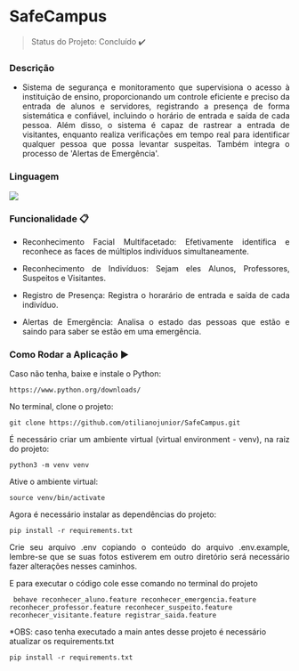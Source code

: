 # SafeCampus
> Status do Projeto: Concluído :heavy_check_mark:

### Descrição
- <p align="justify">Sistema de segurança e monitoramento que supervisiona o acesso à instituição de ensino, proporcionando um controle eficiente e preciso da entrada de alunos e servidores, registrando a presença de forma sistemática e confiável, incluindo o horário de entrada e saída de cada pessoa. Além disso, o sistema é capaz de rastrear a entrada de visitantes, enquanto realiza verificações em tempo real para identificar qualquer pessoa que possa levantar suspeitas. Também integra o processo de 'Alertas de Emergência'.

### Linguagem
<img src="https://img.shields.io/static/v1?label=python&message=Linguagem&color=grenn&style=for-the-badge&logo=PYTHON"/>

### Funcionalidade :clipboard:
- <p align="justify">Reconhecimento Facial Multifacetado: Efetivamente identifica e reconhece as faces de múltiplos indivíduos simultaneamente.</p>
- <p align="justify">Reconhecimento de Indivíduos: Sejam eles Alunos, Professores, Suspeitos e Visitantes.</p>
- <p align="justify">Registro de Presença: Registra o horarário de entrada e saída de cada indivíduo. </p>
- <p align="justify">Alertas de Emergência: Analisa o estado das pessoas que estão e saindo para saber se estão em uma emergência.</p>


### Como Rodar a Aplicação :arrow_forward:

<p align="justify">Caso não tenha, baixe e instale o Python:</p>

```
https://www.python.org/downloads/
```

<p align="justify">No terminal, clone o projeto:</p>

```
git clone https://github.com/otilianojunior/SafeCampus.git
```


<p align="justify">É necessário criar um ambiente virtual (virtual environment - venv), na raiz do projeto:</p>

```
python3 -m venv venv
```
<p align="justify">Ative o ambiente virtual:</p>

```
source venv/bin/activate
```
<p align="justify">Agora é necessário instalar as dependências do projeto:</p>

```
pip install -r requirements.txt
```

<p align="justify">Crie seu arquivo .env copiando o conteúdo do arquivo .env.example, lembre-se que se suas fotos estiverem  em outro diretório será necessário fazer alterações nesses caminhos. </p>

<p align="justify">E para executar o código cole esse comando no terminal do projeto</p>

```
 behave reconhecer_aluno.feature reconhecer_emergencia.feature reconhecer_professor.feature reconhecer_suspeito.feature reconhecer_visitante.feature registrar_saida.feature 

```
*OBS: caso tenha executado a main antes desse projeto é necessário atualizar os requirements.txt

```
pip install -r requirements.txt
```
